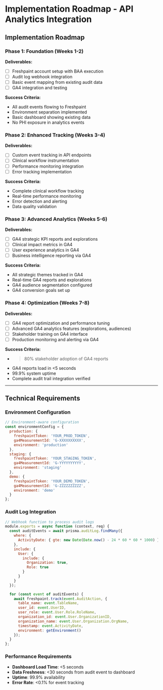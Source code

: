 # Implementation Roadmap - API Analytics Integration

## **Implementation Roadmap**

### **Phase 1: Foundation (Weeks 1-2)**
**Deliverables:**
- [ ] Freshpaint account setup with BAA execution
- [ ] Audit log webhook integration
- [ ] Basic event mapping from existing audit data
- [ ] GA4 integration and testing

**Success Criteria:**
- All audit events flowing to Freshpaint
- Environment separation implemented
- Basic dashboard showing existing data
- No PHI exposure in analytics events

### **Phase 2: Enhanced Tracking (Weeks 3-4)**
**Deliverables:**
- [ ] Custom event tracking in API endpoints
- [ ] Clinical workflow instrumentation
- [ ] Performance monitoring integration
- [ ] Error tracking implementation

**Success Criteria:**
- Complete clinical workflow tracking
- Real-time performance monitoring
- Error detection and alerting
- Data quality validation

### **Phase 3: Advanced Analytics (Weeks 5-6)**
**Deliverables:**
- [ ] GA4 strategic KPI reports and explorations
- [ ] Clinical impact metrics in GA4
- [ ] User experience analytics in GA4
- [ ] Business intelligence reporting via GA4

**Success Criteria:**
- All strategic themes tracked in GA4
- Real-time GA4 reports and explorations
- GA4 audience segmentation configured
- GA4 conversion goals set up

### **Phase 4: Optimization (Weeks 7-8)**
**Deliverables:**
- [ ] GA4 report optimization and performance tuning
- [ ] Advanced GA4 analytics features (explorations, audiences)
- [ ] Stakeholder training on GA4 interface
- [ ] Production monitoring and alerting via GA4

**Success Criteria:**
- >80% stakeholder adoption of GA4 reports
- GA4 reports load in <5 seconds
- 99.9% system uptime
- Complete audit trail integration verified

---

## **Technical Requirements**

### **Environment Configuration**
```javascript
// Environment-aware configuration
const environmentConfig = {
  production: {
    freshpaintToken: 'YOUR_PROD_TOKEN',
    ga4MeasurementId: 'G-XXXXXXXXXX',
    environment: 'production'
  },
  staging: {
    freshpaintToken: 'YOUR_STAGING_TOKEN',
    ga4MeasurementId: 'G-YYYYYYYYYY',
    environment: 'staging'
  },
  demo: {
    freshpaintToken: 'YOUR_DEMO_TOKEN',
    ga4MeasurementId: 'G-ZZZZZZZZZZ',
    environment: 'demo'
  }
};
```

### **Audit Log Integration**
```javascript
// Webhook function to process audit logs
module.exports = async function (context, req) {
  const auditEvents = await prisma.auditLog.findMany({
    where: { 
      ActivityDate: { gte: new Date(Date.now() - 24 * 60 * 60 * 1000) } // Last 24 hours
    },
    include: { 
      User: {
        include: {
          Organization: true,
          Role: true
        }
      }
    }
  });

  for (const event of auditEvents) {
    await freshpaint.track(event.AuditAction, {
      table_name: event.TableName,
      user_id: event.UserID,
      user_role: event.User.Role.RoleName,
      organization_id: event.User.OrganizationID,
      organization_name: event.User.Organization.OrgName,
      timestamp: event.ActivityDate,
      environment: getEnvironment()
    });
  }
};
```

### **Performance Requirements**
- **Dashboard Load Time**: <5 seconds
- **Data Freshness**: <30 seconds from audit event to dashboard
- **Uptime**: 99.9% availability
- **Error Rate**: <0.1% for event tracking
